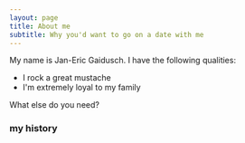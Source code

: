 ```yaml
---
layout: page
title: About me
subtitle: Why you'd want to go on a date with me
---
```


My name is Jan-Eric Gaidusch. I have the following qualities:

- I rock a great mustache
- I'm extremely loyal to my family

What else do you need?

### my history

